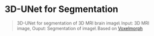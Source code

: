 # 3D-UNet for Segmentation
> 3D-UNet for segmentation of 3D MRI brain image\\
> Input: 3D MRI image, Ouput: Segmentation of image\\
> Based on [Voxelmorph](https://arxiv.org/abs/1809.05231/)
> 

















